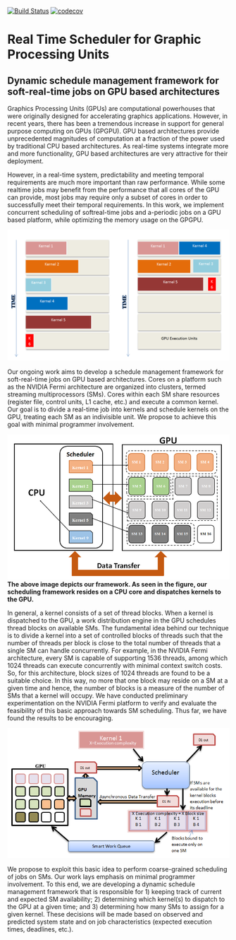 [![Build Status](https://travis-ci.org/kiritigowda/SRTG-Schedule.svg?branch=master)](https://travis-ci.org/kiritigowda/SRTG-Schedule)
[![codecov](https://codecov.io/gh/kiritigowda/SRTG-Schedule/branch/master/graph/badge.svg)](https://codecov.io/gh/kiritigowda/SRTG-Schedule)

# Real Time Scheduler for Graphic Processing Units

## Dynamic schedule management framework for soft-real-time jobs on GPU based architectures

Graphics Processing Units (GPUs) are computational powerhouses that were originally designed for accelerating graphics applications. However, in recent years, there has been a tremendous increase in support for general purpose computing on GPUs (GPGPU). GPU based architectures provide unprecedented magnitudes of computation at a fraction of the power used by traditional CPU based architectures. As real-time systems integrate more and more functionality, GPU based architectures are very attractive for their deployment. 

However, in a real-time system, predictability and meeting temporal requirements are much more important than raw performance. While some realtime jobs may benefit from the performance that all cores of the GPU can provide, most jobs may require only a subset of cores in order to successfully meet their temporal requirements.  In this work, we implement concurrent scheduling of softreal-time jobs and a-periodic jobs on a GPU based platform, while optimizing the memory usage on the GPGPU.

![Figure 1](documents/images/RTGS-ConcurrentJobExecution.PNG "Concurrent Job Execution")

Our ongoing work aims to develop a schedule management framework for soft-real-time jobs on GPU based architectures. Cores on a platform such as the NVIDIA Fermi architecture are organized into clusters, termed streaming multiprocessors (SMs). Cores within each SM share resources (register file, control units, L1 cache, etc.) and execute a common kernel. Our goal is to divide a real-time job into kernels and schedule kernels on the GPU, treating each SM as an indivisible unit. We propose to achieve this goal with minimal programmer involvement.

![Figure 2](documents/images/RTG-Scheduler.PNG "Scheduler Location")
**The above image depicts our framework. As seen in the figure, our scheduling framework resides on a CPU core and dispatches kernels to the GPU.**

In general, a kernel consists of a set of thread blocks. When a kernel is dispatched to the GPU, a work distribution engine in the GPU schedules thread blocks on available SMs. The fundamental idea behind our technique is to divide a kernel into a set of controlled blocks of threads such that the number of threads per block is close to the total number of threads that a single SM can handle concurrently. For example, in the NVIDIA Fermi architecture, every SM is capable of supporting 1536 threads, among which 1024 threads can execute concurrently with minimal context switch costs. So, for this architecture, block sizes of 1024 threads are found to be a suitable choice. In this way, no more that one block may reside on a SM at a given time and hence, the number of blocks is a measure of the number of SMs that a kernel will occupy. We have conducted preliminary experimentation
on the NVIDIA Fermi platform to verify and evaluate the feasibility of this basic approach towards SM scheduling. Thus far, we have found the results to be encouraging.

![Figure 3](documents/images/RTGS-Thread_life_Cycle.PNG "Scheduler Thread contol")

We propose to exploit this basic idea to perform coarse-grained scheduling of jobs on SMs. Our work lays emphasis on minimal programmer involvement. To this end, we are developing a dynamic schedule management framework that is responsible for 1) keeping track of current and expected SM availability; 2) determining which kernel(s) to dispatch to the GPU at a given time; and 3) determining how many SMs to assign for a given kernel. These decisions will be made based on observed and predicted system state and on job characteristics (expected execution times, deadlines, etc.). 
